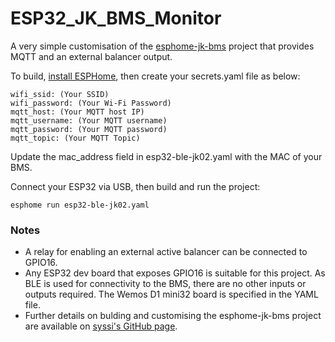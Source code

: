 # ESP32_JK_BMS_Monitor
A very simple customisation of the [esphome-jk-bms](https://github.com/syssi/esphome-jk-bms) project that provides MQTT and an external balancer output.

To build, [install ESPHome](https://esphome.io/guides/installing_esphome.html), then create your secrets.yaml file as below:

    wifi_ssid: (Your SSID)
    wifi_password: (Your Wi-Fi Password)
    mqtt_host: (Your MQTT host IP)
    mqtt_username: (Your MQTT username)
    mqtt_password: (Your MQTT password)
    mqtt_topic: (Your MQTT Topic)

Update the mac_address field in esp32-ble-jk02.yaml with the MAC of your BMS.

Connect your ESP32 via USB, then build and run the project:

    esphome run esp32-ble-jk02.yaml


### Notes
- A relay for enabling an external active balancer can be connected to GPIO16.
- Any ESP32 dev board that exposes GPIO16 is suitable for this project. As BLE is used for connectivity to the BMS, there are no other inputs or outputs required. The Wemos D1 mini32 board is specified in the YAML file.
- Further details on bulding and customising the esphome-jk-bms project are available on [syssi's GitHub page](https://github.com/syssi/esphome-jk-bms).
